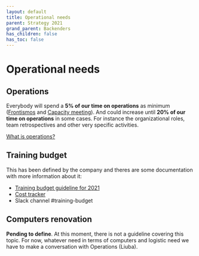 ```yaml
---
layout: default
title: Operational needs
parent: Strategy 2021
grand_parent: Backenders
has_children: false
has_toc: false
---
```


# Operational needs

## Operations

Everybody will spend a **5% of our time on operations** as minimum ([Frontismos](/frontismos/docs/recurrent-activities/frontismos-meetings) and [Capacity meeting](/frontismos/docs/recurrent-activities/capacity-meetings)).
And could increase until **20% of our time on operations** in some cases. For instance the organizational roles, team retrospectives and other very specific activities.

[What is operations?](https://vizzuality.slack.com/archives/CQJSJU6VC/p1612188008027200)

## Training budget

This has been defined by the company and theres are some documentation with more information about it:

* [Training budget guideline for 2021](https://vizzuality.github.io/playbook/guidelines/training-budget-2021.html)
* [Cost tracker](https://docs.google.com/spreadsheets/d/1tRvRYZ3zhjOtKImu6AFILTDYP1TO4F65Fm_vOj4fnhA/edit#gid=0)
* Slack channel #training-budget

## Computers renovation

**Pending to define**. At this moment, there is not a guideline covering this topic. For now, whatever need in terms of computers and logistic need we have to make a conversation with Operations (Liuba).